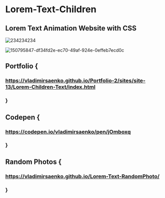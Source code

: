 # Lorem-Text-Children

## Lorem Text Animation Website with CSS

![234234234](https://user-images.githubusercontent.com/56477695/118373064-5be34700-b5bd-11eb-8fc0-67be45d57d06.jpg)

![150795847-df34fd2e-ec70-49af-924e-0effeb7ecd0c](https://user-images.githubusercontent.com/56477695/170822437-23e0c58a-6d28-4aed-9b9e-1bc39d44c610.jpg)

## Portfolio {

### https://vladimirsaenko.github.io/Portfolio-2/sites/site-13/Lorem-Children-Text/index.html

### }

## Codepen {

### https://codepen.io/vladimirsaenko/pen/jOmboxq

### }

## Random Photos {

### https://vladimirsaenko.github.io/Lorem-Text-RandomPhoto/

### }
